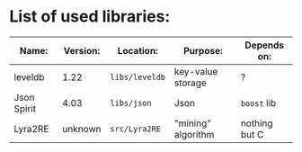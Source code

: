 # List of used libraries:

| Name:       | Version: | Location:          | Purpose:           | Depends on:     |
|-------------|----------|--------------------|--------------------|-----------------|
| leveldb     | 1.22     | ```libs/leveldb``` | key-value storage  | ?               |
| Json Spirit | 4.03     | ```libs/json```    | Json               | ```boost``` lib |
| Lyra2RE     | unknown  | ```src/Lyra2RE```  | "mining" algorithm | nothing but C   |